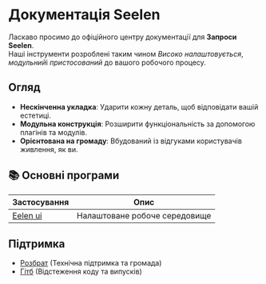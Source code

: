 # **Документація Seelen**

Ласкаво просимо до офіційного центру документації для **Запроси Seelen**.\
Наші інструменти розроблені таким чином _Високо налаштовується_, *модульний*і
_пристосований_ до вашого робочого процесу.

## Огляд

- **Нескінченна укладка**: Ударити кожну деталь, щоб відповідати вашій естетиці.
- **Модульна конструкція**: Розширити функціональність за допомогою плагінів та
  модулів.
- **Орієнтована на громаду**: Вбудований із відгуками користувачів живлення, як
  ви.

## **📚 Основні програми**

| Застосування                | Опис                          |
| --------------------------- | ----------------------------- |
| [Eelen ui](/apps/seelen-ui) | Налаштоване робоче середовище |

## Підтримка

- [Розбрат](https://discord.gg/ABfASx5ZAJ) (Технічна підтримка та громада)
- [Гітб](https://github.com/Seelen-Inc) (Відстеження коду та випусків)

